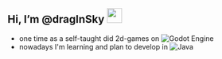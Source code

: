 ## Hi, I’m @dragInSky <img src="https://raw.githubusercontent.com/MartinHeinz/MartinHeinz/master/wave.gif" width="30px">
 
- one time as a self-taught did 2d-games on ![Godot Engine](https://img.shields.io/badge/GODOT-%23FFFFFF.svg?style=for-the-badge&logo=godot-engine)
- nowadays I'm learning and plan to develop in ![Java](https://img.shields.io/badge/java-%23ED8B00.svg?style=for-the-badge&logo=java&logoColor=white)
